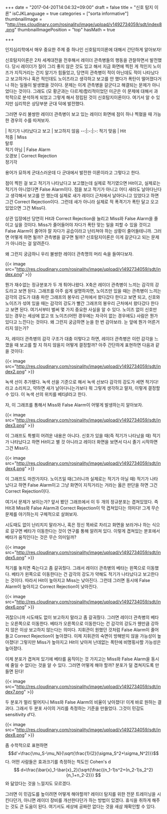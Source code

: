 +++
date = "2017-04-20T14:04:32+09:00"
draft = false
title = "신호 탐지 이론"
isCJKLanguage = true
categories = ["sorta informative"]
thumbnailImage = "http://res.cloudinary.com/rosinality/image/upload/v1492734059/sdt/index8.png"
thumbnailImagePosition = "top"
hasMath = true

+++

인지심리학에서 매우 중요한 주제 중 하나인 신호탐지이론에 대해서 간단하게 알아보자!

신호탐지이론은 2차 세계대전을 전후해서 레이더 관측병들의 행동을 관찰하면서 발전했다. 당시 레이더가 질이 그리 좋지 않은 것도 있고 해서 지금 화면에 찍힌 게 적인지 노이즈가 지직거리는 건지 알기가 힘들었고, 당연히 관측병이 적이 아닌데도 적이 나타났다고 보고하거나 혹은 적인데도 노이즈라고 생각하고 보고를 안 했다가 폭탄이 떨어졌다거나 하는 일들이 발생했을 것이다. 문제는 이게 관측병을 갈군다고 해결되는 문제가 아니었다는 것이다. 그래도 (모 황군과는 다르게)합리적이었던 미군은 이 문제에 대해서 과학적으로 분석하게 되었고 그렇게 해서 정립된 것이 신호탐지이론이다. 여기서 알 수 있지만 심리학은 상당부분 군대 덕에 발전했다.

그러면 우리 불쌍한 레이더 관측병이 보고 있는 레이더 화면에 점이 하나 찍혔을 때 가능한 경우의 수를 따져보자.

 | 적기가 나타났다고 보고 | 보고하지 않음
--:|:-:|:-:
적기 맞음  |  Hit <br> 적중  |  Miss <br> 탈루  
적기 아님  |  False Alarm <br> 오경보  |  Correct Rejection <br> 정기각  

용어가 묘하게 군대스러운데 다 군대에서 발전한 이론이라고 그렇다고 한다.

점이 찍힌 걸 보고 적기가 나타났다고 보고했는데 실제로 적기였으면 Hit이고, 실제로는 적기가 아니었다면 False Alarm이다. 점을 보고 적기가 아니고 어디 새라도 날아다닌다고 생각해서 보고를 안 했는데 실제로 새가 레이더 근처에서 날아다니고 있었다고 하면 그건 Correct Rejection이다. 그런데 새가 아니라 실제로 적 폭격기가 폭탄 달고 오고 있었으면 그건 Miss다.

상관 입장에선 당연히 Hit과 Correct Rejection을 늘리고 Miss와 False Alarm을 줄이고 싶을 것이다. Miss가 줄어들어야 자다가 폭탄 맞는 일을 피할 수 있을 것이고 False Alarm이 줄어야 잘 자다가 공습이라고 난리쳐야 하는 상황이 줄어들테니까. 그러면 어떻게 하면 될까? 관측병을 갈구면 될까? 신호탐지이론은 이게 갈군다고 되는 문제가 아니라는 걸 알려준다.

왜 그런지 궁금하니 우리 불쌍한 레이더 관측명의 머리 속을 들여다보자.

{{< image src="http://res.cloudinary.com/rosinality/image/upload/v1492734059/sdt/index.png" >}}

뭔가 재수없는 정규분포가 두 개 튀어나왔다. X축은 레이더 관측병이 느끼는 감각의 강도라고 보면 된다. 그래프를 아주 쉽게 설명하자면, 노이즈만 있을 때는 관측병이 느끼는 감각의 강도가 대충 파란 그래프의 봉우리 근처에서 왔다갔다 한다고 보면 되고, 신호와 노이즈가 섞여 있을 때는 감각의 강도가 빨간 그래프의 봉우리 근처에서 왔다갔다 한다고 보면 된다. 여기서부터 벌써 몇 가지 중요한 사실을 알 수 있다. 노이즈 없이 신호만 있는 경우는 세상에 없고 또 노이즈(어떤 경우에는 자극이 없는 경우에도) 사람은 뭔가 있다고 느낀다는 것이다. 왜 그런지 궁금하면 눈을 한 번 감아보라. 눈 앞에 뭔가 어른거리지 않는가?

자, 레이더 관측병의 감각 구조가 대충 이렇다고 하면, 레이더 관측병은 이런 감각을 느꼈을 때 보고를 할 지 하지 않을지 어떻게 결정할까? 아주 간단하게 표현하면 다음과 같을 것이다:

{{< image src="http://res.cloudinary.com/rosinality/image/upload/v1492734059/sdt/index2.png" >}}

녹색 선이 추가됐다. 녹색 선을 기준으로 해서 녹색 선보다 감각의 강도가 세면 적기다!라고 소리치고, 약하면 새가 날아다니는가보다 뭐 그렇게 생각하고 말자, 이렇게 결정할 수 있다. 이 녹색 선의 위치를 베타$\beta$라고 한다.

자, 이 그래프를 통해서 Miss와 False Alarm이 어떻게 발생하는지 알아보자.

{{< image src="http://res.cloudinary.com/rosinality/image/upload/v1492734059/sdt/index3.png" >}}

이 그래프도 특별히 어려운 내용은 아니다. 신호가 있을 때(즉 적기가 나타났을 때) 적기가 나타났다고 하면 Hit이고 별 것 아니라고 레이더 화면을 보면서 다시 졸기 시작하면 그건 Miss다.

{{< image src="http://res.cloudinary.com/rosinality/image/upload/v1492734059/sdt/index4.png" >}}

이 그래프도 마찬가지다. 노이즈일 때(그러니까 실제로는 적기가 아닐 때) 적기가 나타났다고 하면 False Alarm이고 그냥 화면이 지직거리는 거라는 옳은 판단을 하면 그건 Correct Rejection이다.

여기서 문제가 보이는가? 앞서 봤던 그래프에서 이 두 개의 정규분포는 겹쳐있었다. 즉 Hit과 Miss와 False Alarm과 Correct Rejection이 막 겹쳐있다는 의미다! 그게 무슨 문제를 야기하는지 구체적으로 살펴보자.

시도때도 없이 난리치지 말라거나, 혹은 정신 똑바로 차리고 화면을 보라거나 하는 식으로 갈구면 베타가 이동한다는 것이 연구를 통해 알려져 있다. 이렇게 겹쳐있는 분포에서 베타가 움직인다는 것은 무슨 의미일까?

{{< image src="http://res.cloudinary.com/rosinality/image/upload/v1492734059/sdt/index5.png" >}}

적기를 놓치면 죽는다고 좀 갈궈줬다. 그래서 레이더 관측병의 베타는 왼쪽으로 이동했다. 베타가 왼쪽으로 이동한다는 건 감각의 강도가 약해도 적기가 나타났다고 보고한다는 것이다. 따라서 Hit이 높아지고 Miss는 낮아진다. 그런데 그러면 동시에 False Alarm이 높아지고 Correct Rejection이 낮아진다.

{{< image src="http://res.cloudinary.com/rosinality/image/upload/v1492734059/sdt/index6.png" >}}

귀찮으니까 시도때도 없이 보고하지 말라고 좀 갈궈줬다. 그러면 레이더 관측병의 베타는 오른쪽으로 이동한다. 베타가 오른쪽으로 이동한다는 건 감각의 강도가 웬만큼 강하지 않은 이상 보고하지 않는다는 의미다. 지휘관이 원했던 것처럼 False Alarm이 줄어들고 Correct Rejection이 높아졌다. 이제 지휘관의 숙면이 방해받지 않을 가능성이 높아졌다! 그렇지만 Miss가 높아지고 Hit이 낮아져 난데없는 폭탄에 비명횡사할 가능성은 높아졌다.

이제 분포가 겹쳐져 있기에 베타를 움직이는 것 가지고는 Miss와 False Alarm을 동시에 줄일 수 없다는 것을 알 수 있다. 그러면 어떻게 해야 할까? 분포가 덜 겹쳐지도록 만들면 된다!

{{< image src="http://res.cloudinary.com/rosinality/image/upload/v1492734059/sdt/index7.png" >}}

두 분포가 멀리 떨어지니 Miss와 False Alarm의 비율이 낮아졌다! 이게 바로 원하는 결과다. 그래서 두 분포 사이의 거리를 측정하는 기준을 만들었다. 그것이 민감도sensitivity $d'$다.

{{< image src="http://res.cloudinary.com/rosinality/image/upload/v1492734059/sdt/index8.png" >}}

좀 수학적으로 표현하면
$$d'=\frac{\mu_S-\mu_N}{\sqrt{\frac{1}{2}(\sigma_S^2+\sigma_N^2)}}$$
다. 어떤 사람들은 효과크기를 측정하는 척도인 Cohen's d
$$
d=\frac{\bar{x}_1-\bar{x}_2}{\sqrt{\frac{(n_1-1)s^2+(n_2-1)s_2^2}{n_1+n_2-2}}}
$$
와 닮았다는 것을 느낄지도 모르겠다.

그러면 이 민감도를 높이려면 어떻게 해야할까? 레이더 탐지를 위한 전문 트레이닝을 시킨다던가, 아니면 레이더 장비를 개선한다던가 하는 방법이 있겠다. 휴식을 취하게 해주는 것도 큰 도움이 된다. 여기서도 세상에 공짜란 없다는 것을 새삼 재확인할 수 있다.